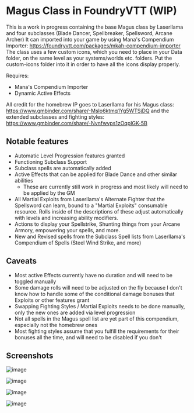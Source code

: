 # Magus Class in FoundryVTT (WIP)
This is a work in progress containing the base Magus class by Laserllama and four subclasses (Blade Dancer, Spellbreaker, Spellsword, Arcane Archer)
It can imported into your game by using Mana's Compendium Importer: https://foundryvtt.com/packages/mkah-compendium-importer
The class uses a few custom icons, which you need to place in your Data folder, on the same level as your systems/worlds etc. folders. Put the custom-icons folder into it in order to have all the icons display properly.

Requires:
* Mana's Compendium Importer
* Dynamic Active Effects

All credit for the homebrew IP goes to Laserllama for his Magus class: https://www.gmbinder.com/share/-Mslo6ktmq1Yg5WTSjDQ and the extended subclasses and fighting styles: https://www.gmbinder.com/share/-Nvnfwvps1zOqpIGK-5B

## Notable features
* Automatic Level Progression features granted
* Functioning Subclass Support
* Subclass spells are automatically added
* Active Effects that can be applied for Blade Dance and other similar abilities
  * These are currently still work in progress and most likely will need to be applied by the GM
* All Martial Exploits from Laserllama's Alternate Fighter that the Spellsword can learn, bound to a "Martial Exploits" consumable resource. Rolls inside of the descriptions of these adjust automatically with levels and increasing ability modifiers.
* Actions to display your Spellstrike, Shunting things from your Arcane Armory, empowering your spells, and more.
* New and Revised spells from the Subclass Spell lists from Laserllama's Compendium of Spells (Steel Wind Strike, and more)

## Caveats
* Most active Effects currently have no duration and will need to be toggled manually
* Some damage rolls will need to be adjusted on the fly because I don't know how to handle some of the conditional damage bonuses that Exploits or other features grant
* Swapping Fighting Styles / Martial Exploits needs to be done manually, only the new ones are added via level progression
* Not all spells in the Magus spell list are yet part of this compendium, especially not the homebrew ones
* Most fighting styles assume that you fulfill the requirements for their bonuses all the time, and will need to be disabled if you don't

## Screenshots
![image](https://github.com/regiimoep/foundryvtt-laserllama-magus/assets/106119828/8a7ef922-23bf-4a34-8681-530e81aba645)

![image](https://github.com/regiimoep/foundryvtt-laserllama-magus/assets/106119828/13daf707-dbe6-45fb-a2a0-b65db45b2b14)

![image](https://github.com/regiimoep/foundryvtt-laserllama-magus/assets/106119828/ce982718-27dd-4731-b914-29408e3b7be3)

![image](https://github.com/regiimoep/foundryvtt-laserllama-magus/assets/106119828/4596edc4-f914-4ba3-9865-e30e03e0d8d6)
